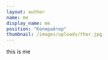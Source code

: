 ```yaml
---
layout: author
name: me
display_name: me
position: "Копирайтер"
thumbnail: /images/uploads/thor.jpg
---
```

this is me